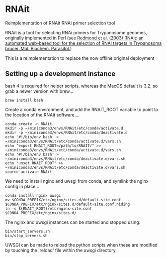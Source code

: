 # RNAit
Reimplementation of RNAit RNAi primer selection tool

RNAit is a tool for selecting RNAi primers for Trypanosome genomes, originally
implemented in Perl (see [Redmond et al. (2003) RNAit: an automated web-based
tool for the selection of RNAi targets in Trypanosoma brucei, Mol. Biochem.
Parasitol.](https://www.sciencedirect.com/science/article/pii/S0166685103000458?via%3Dihub))

This is a reimplementation to replace the now offline original deployment

## Setting up a development instance

bash 4 is required for helper scripts, whereas the MacOS default is 3.2, so grab a newer version with brew...

```
brew install bash
```

Create a conda environment, and add the RNAIT_ROOT variable to point to the location of the RNAit software....

```
conda create -n RNAit
mkdir -p ~/miniconda3/envs/RNAit/etc/conda/activate.d
mkdir -p ~/miniconda3/envs/RNAit/etc/conda/deactivate.d
echo '#!/bin/env bash' > ~/miniconda3/envs/RNAit/etc/conda/activate.d/vars.sh
echo "export RNAIT_ROOT=/path/to/RNAIT/" >>  ~/miniconda3/envs/RNAit/etc/conda/activate.d/vars.sh
echo '#!/bin/env bash' > ~/miniconda3/envs/RNAit/etc/conda/deactivate.d/vars.sh
echo "unset RNAIT_ROOT" >>  ~/miniconda3/envs/RNAit/etc/conda/deactivate.d/vars.sh
source activate RNAit
```

We need to install nginx and uwsgi from conda, and symlink the nginx config in place...
```
conda install nginx uwsgi
mv $CONDA_PREFIX/etc/nginx/sites.d/default-site.conf $CONDA_PREFIX/etc/nginx/sites.d/default-site.conf.hiding
ln -s ${RNAIT_ROOT}/etc/nginx-site.conf $CONDA_PREFIX/etc/nginx/sites.d/
```

The nginx and uwsgi instances can be started and stopped using:
```
bin/start_servers.sh
bin/stop_servers.sh
```

UWSGI can be made to reload the python scripts when these are modified by touching the 'reload' file within the uwsgi directory

